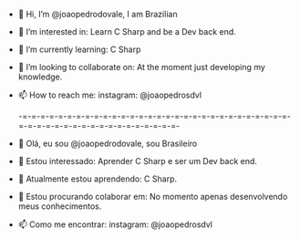 - 👋 Hi, I’m @joaopedrodovale, I am Brazilian
- 👀 I’m interested in: Learn C Sharp and be a Dev back end.
- 🌱 I’m currently learning: C Sharp
- 💞️ I’m looking to collaborate on: At the moment just developing my knowledge.
- 📫 How to reach me: instagram: @joaopedrosdvl

  -=-=-=-=-=-=-=-=-=-=-=-=-=-=-=-=-=-=-=-=-=-=-=-=-=-=-=-=-=-=-=-=-=-=-=-=-=-=-=-=-=-=-=-=-=-=-=-=-

- 👋 Olá, eu sou @joaopedrodovale, sou Brasileiro 
- 👀 Estou interessado: Aprender C Sharp e ser um Dev back end.
- 🌱 Atualmente estou aprendendo: C Sharp.
- 💞️ Estou procurando colaborar em: No momento apenas desenvolvendo meus conhecimentos.
- 📫 Como me encontrar: instagram: @joaopedrosdvl
